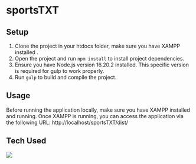 # sportsTXT

## Setup
1. Clone the project in your htdocs folder, make sure you have XAMPP installed .
2. Open the project and run `npm install` to install project dependencies.
3. Ensure you have Node.js version 16.20.2 installed. This specific version is required for gulp to work properly.
4. Run `gulp` to build and compile the project.

## Usage
Before running the application locally, make sure you have XAMPP installed and running. Once XAMPP is running, you can access the application via the following URL:
http://localhost/sportsTXT/dist/

## Tech Used

<img src="https://skillicons.dev/icons?i=html,scss,bootstrap,php" /><br>
